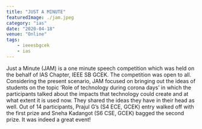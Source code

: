 ```yaml
---
title: "JUST A MINUTE"
featuredImage: ./jam.jpeg
category: "ias"
date: "2020-04-18"
venue: "Online"
tags:
    - ieeesbgcek
    - ias
---
```

Just a Minute (JAM) is a one minute speech competition which was held on the behalf of IAS Chapter, IEEE SB GCEK. The competition was open to all. Considering the present scenario, JAM focused on bringing out the ideas of students on the topic ‘Role of technology during corona days’ in which the participants talked about the impacts that technology could create and at what extent it is used now. They shared the ideas they have in their head as well. Out of 14 participants, Prajul G’s (S4 ECE, GCEK) entry walked off with the first prize and Sneha Kadangot (S6 CSE, GCEK) bagged the second prize. It was indeed a great event!
